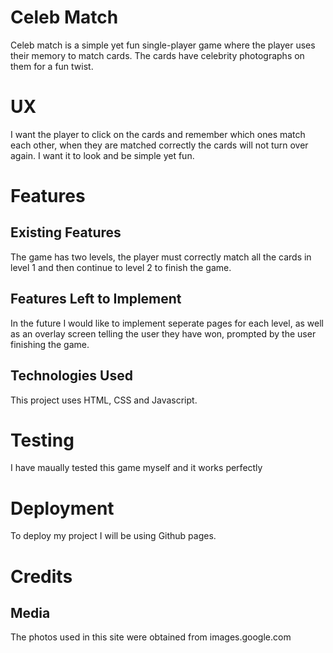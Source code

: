 <h1> Celeb Match </h2>
<p>Celeb match is a simple yet fun single-player game where the player uses their memory to match cards. The cards have celebrity photographs on them for a fun twist.
</p>

<h1>UX</h1>
<p>
I want the player to click on the cards and remember which ones match each other, when they are matched correctly the cards will not turn over again.
I want it to look and be simple yet fun.
</p>
<h1>Features</h1>
<h2>Existing Features</h2>
<p>The game has two levels, the player must correctly match all the cards in level 1 and then continue to level 2 to finish the game.</p>

<h2>Features Left to Implement</h2>
In the future I would like to implement seperate pages for each level, as well as an overlay screen telling the user they have won, prompted by the user finishing the game.
<h2>Technologies Used</h2>
This project uses HTML, CSS and Javascript.

<h1>Testing</h1>
I have maually tested this game myself and it works perfectly

<h1>Deployment</h1>
To deploy my project I will be using Github pages.

<h1>Credits</h1>
<h2>Media</h2>
The photos used in this site were obtained from images.google.com
